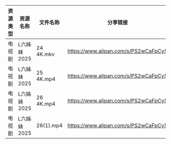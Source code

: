 | 资源类型 | 资源名称     | 文件名称      | 分享链接                                 | 更新时间                |
| ---- | -------- | --------- | ------------------------------------ | ------------------- |
| 电视剧  | L六姊妹2025 | 24 4K.mkv | https://www.alipan.com/s/PS2wCaFpCy5 | 2025-02-19 08:06:03 |
| 电视剧  | L六姊妹2025 | 25 4K.mp4 | https://www.alipan.com/s/PS2wCaFpCy5 | 2025-02-19 08:06:03 |
| 电视剧  | L六姊妹2025 | 26 4K.mp4 | https://www.alipan.com/s/PS2wCaFpCy5 | 2025-02-19 08:06:02 |
| 电视剧  | L六姊妹2025 | 26(1).mp4 | https://www.alipan.com/s/PS2wCaFpCy5 | 2025-02-19 00:06:39 |
